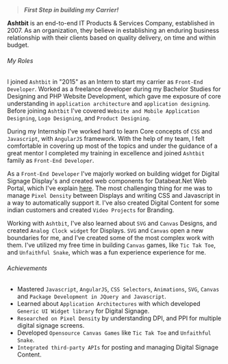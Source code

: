 <!-- About Organization -->
> ***First Step in building my Carrier!***

**Ashtbit** is an end-to-end IT Products & Services Company, established in 2007. As an organization, they believe in establishing an enduring business relationship with their clients based on quality delivery, on time and within budget. 

<!-- End About Organization -->

<!-- Key Roles -->
<!-- ExperienceKey -->
###### My Roles
<!-- ResumeKey -->
I joined `Ashtbit` in "2015" as an Intern to start my carrier as `Front-End Developer`. Worked as a freelance developer during my Bachelor Studies for Designing and PHP Website Development, which gave me exposure of core understanding in `application architecture` and `application designing`. Before joining `Ashtbit` I've covered `Website and Mobile Application Designing`, `Logo Designing`, and `Product Designing`. 

During my Internship I've worked hard to learn Core concepts of `CSS` and `Javascript`, with `AngularJS` framework. With the help of my team, I felt comfortable in covering up most of the topics and under the guidance of a great mentor I completed my training in excellence and joined `Ashtbit` family as `Front-End Developer`.

As a `Front-End Developer` I've majorly worked on building widget for Digital Signage Display's and created web components for Databeat.Net Web Portal, which I've explain [here](./Databeat%20-%20Digital%20Signage). The most challenging thing for me was to manage `Pixel Density` between Displays and writing CSS and Javascript in a way to automatically support it. I've also created Digital Content for some indian customers and created `Video Projects` for Branding.

Working with `Ashtbit`, I've also learned about `SVG` and `Canvas` Designs, and created `Analog Clock widget` for Displays. `SVG` and `Canvas` open a new boundaries for me, and I've created some of the most complex work with them. I've utilized my free time in building `Canvas` games, like `Tic Tak Toe`, and `Unfaithful Snake`, which was a fun experience experience for me.

<!-- EndResumeKey -->
<!-- EndExperienceKey -->
<!-- End Key Roles -->

<!-- Key Achievements -->
###### Achievements
<!-- CVKey -->
- Mastered `Javascript`, `AngularJS`, `CSS Selectors`, `Animations`, `SVG`, `Canvas` and `Package Development in JQuery and Javascript`.
- Learned about `Application Architectures` with which developed `Generic UI Widget library` for Digital Signage.
- `Researched on Pixel Density` by understanding DPI, and PPI for multiple digital signage screens.
- Developed `Opensource Canvas Games` like `Tic Tak Toe` and `Unfaithful Snake`.
- `Integrated third-party APIs` for posting and managing Digital Signage Content.
<!-- EndCVKey -->
<!-- End Achievements -->